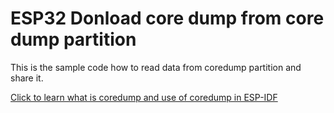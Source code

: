 # ESP32 Donload core dump from core dump partition
This is the sample code how to read data from coredump partition and share it.

[Click to learn what is coredump and use of coredump in ESP-IDF]() 
